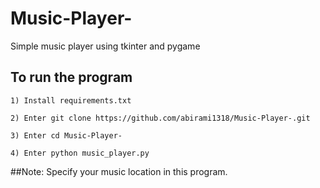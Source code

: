 # Music-Player-
Simple music player using tkinter and pygame
## To run the program
    
    1) Install requirements.txt
    
    2) Enter git clone https://github.com/abirami1318/Music-Player-.git
    
    3) Enter cd Music-Player-
    
    4) Enter python music_player.py
##Note:
Specify your music location in this program.
